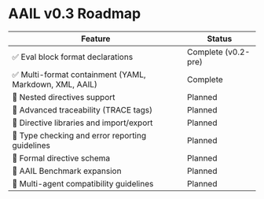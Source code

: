 
# AAIL v0.3 Roadmap

| Feature | Status |
|---|---|
| ✅ Eval block format declarations | Complete (v0.2-pre) |
| ✅ Multi-format containment (YAML, Markdown, XML, AAIL) | Complete |
| 🔲 Nested directives support | Planned |
| 🔲 Advanced traceability (TRACE tags) | Planned |
| 🔲 Directive libraries and import/export | Planned |
| 🔲 Type checking and error reporting guidelines | Planned |
| 🔲 Formal directive schema | Planned |
| 🔲 AAIL Benchmark expansion | Planned |
| 🔲 Multi-agent compatibility guidelines | Planned |
